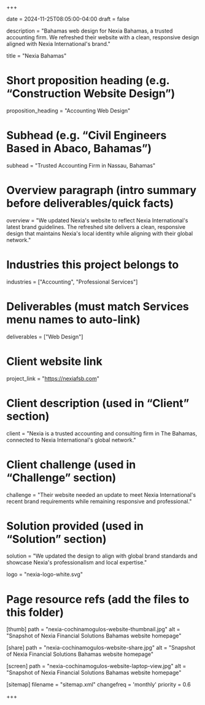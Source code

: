 +++

date = 2024-11-25T08:05:00-04:00
draft = false


description = "Bahamas web design for Nexia Bahamas, a trusted accounting firm. We refreshed their website with a clean, responsive design aligned with Nexia International's brand."

title = "Nexia Bahamas"

# Short proposition heading (e.g. “Construction Website Design”)
proposition_heading = "Accounting Web Design"

# Subhead (e.g. “Civil Engineers Based in Abaco, Bahamas”)
subhead = "Trusted Accounting Firm in Nassau, Bahamas"

# Overview paragraph (intro summary before deliverables/quick facts)
overview = "We updated Nexia's website to reflect Nexia International's latest brand guidelines. The refreshed site delivers a clean, responsive design that maintains Nexia's local identity while aligning with their global network."

# Industries this project belongs to
industries = ["Accounting", "Professional Services"]

# Deliverables (must match Services menu names to auto-link)
deliverables = ["Web Design"]

# Client website link
project_link = "https://nexiafsb.com"

# Client description (used in “Client” section)
client = "Nexia is a trusted accounting and consulting firm in The Bahamas, connected to Nexia International's global network."

# Client challenge (used in “Challenge” section)
challenge = "Their website needed an update to meet Nexia International's recent brand requirements while remaining responsive and professional."

# Solution provided (used in “Solution” section)
solution = "We updated the design to align with global brand standards and showcase Nexia's professionalism and local expertise."


logo = "nexia-logo-white.svg" 

# Page resource refs (add the files to this folder)
[thumb]
path = "nexia-cochinamogulos-website-thumbnail.jpg"
alt  = "Snapshot of Nexia Financial Solutions Bahamas website homepage"

[share]
path = "nexia-cochinamogulos-website-share.jpg"
alt  = "Snapshot of Nexia Financial Solutions Bahamas website homepage"

[screen]
path = "nexia-cochinamogulos-website-laptop-view.jpg"
alt  = "Snapshot of Nexia Financial Solutions Bahamas website homepage"

[sitemap]
  filename = "sitemap.xml"
  changefreq = 'monthly'
  priority = 0.6

+++
